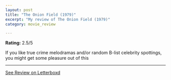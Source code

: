 ```yaml
---
layout: post
title: "The Onion Field (1979)"
excerpt: "My review of The Onion Field (1979)"
category: movie_review

---
```


**Rating:** 2.5/5

If you like true crime melodramas and/or random B-list celebrity spottings, you might get some pleasure out of this

<hr>

[See Review on Letterboxd](https://boxd.it/24HTuN)
